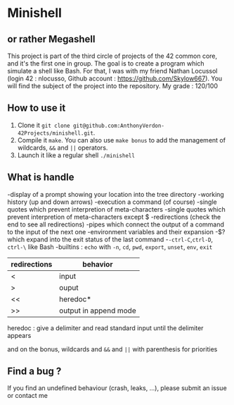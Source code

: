 # Minishell 

## or rather Megashell

This project is part of the third circle of projects of the 42 common core, and it's the first one in group. The goal is to create a program which simulate a shell like Bash. For that, I was with my friend Nathan Locussol (login 42 : nlocusso, Github account : https://github.com/Skylow667). You will find the subject of the project into the repository. My grade : 120/100

## How to use it

1. Clone it `git clone git@github.com:AnthonyVerdon-42Projects/minishell.git`.
2. Compile it `make`. You can also use `make bonus` to add the management of wildcards, `&&` and `||` operators.
3. Launch it like a regular shell `./minishell`

## What is handle

-display of a prompt showing your location into the tree directory
-working history (up and down arrows)
-execution a command (of course)
-single quotes which prevent interpretion of meta-characters
-single quotes which prevent interpretion of meta-characters except $
-redirections (check the end to see all redirections)
-pipes which connect the output of a command to the input of the next one
-environment variables and their expansion
-$? which expand into the exit status of the last command
-`-ctrl-C`,`ctrl-D`, `ctrl-\` like Bash
-builtins : `echo` with `-n`, `cd`, `pwd`, `export`, `unset`, `env`, `exit`

| redirections | behavior |
| ------------ | -------- |
| <            | input    | 
| >            | ouput    |
| <<           | heredoc* |
| >>           | output in append mode |

heredoc : give a delimiter and read standard input until the delimiter appears

and on the bonus, wildcards and `&&` and `||` with parenthesis for priorities

## Find a bug ?

If you find an undefined behaviour (crash, leaks, ...), please submit an issue or contact me
